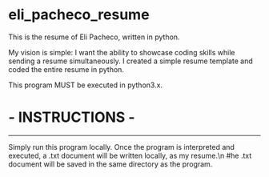 # eli_pacheco_resume

This is the resume of Eli Pacheco, written in python. 

My vision is simple: I want the ability to showcase coding skills while sending a resume simultaneously. 
I created a simple resume template and coded the entire resume in python.

This program MUST be executed in python3.x.

# - INSTRUCTIONS -
-----------------------
Simply run this program locally.
Once the program is interpreted and executed, a .txt document will be written locally, as my resume.\n
#he .txt document will be saved in the same directory as the program. 

